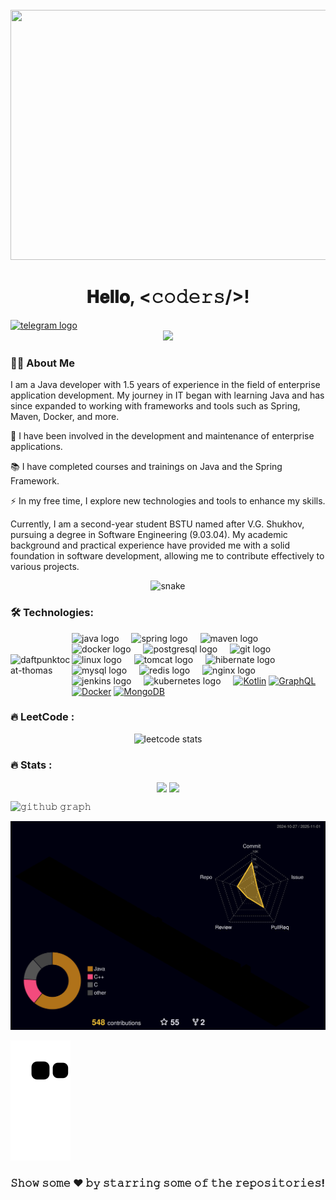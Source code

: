 <br clear="both">
<div align="center">
    <img height="400" width="800"
         src="https://gifs.obs.ru-moscow-1.hc.sbercloud.ru/4f47e4813aa2aebbe240a2e9fc56d365d48df23394574129f1bbe230e54827cc.gif"/>
</div>
<h1 align="center">𝐇𝐞𝐥𝐥𝐨, &lt;𝚌𝚘𝚍𝚎𝚛𝚜/&gt;!</h1>
 <a href="https://t.me/BodyaPryadko" target="_blank"> <img
        src="https://img.shields.io/static/v1?message=Telegram&logo=telegram&label=&color=2CA5E0&logoColor=white&labelColor=&style=for-the-badge"
        height="25" alt="telegram logo"/> </a>
</div>
<div align="center">
    <img src="https://visitor-badge.laobi.icu/badge?page_id=filimonovalexey.filimonovalexey&"/>
</div>
<h3 align="left">👩‍💻 About Me</h3>
<p align="left">
I am a Java developer with 1.5 years of experience in the field of enterprise application development. My journey in IT began with learning Java and has since expanded to working with frameworks and tools such as Spring, Maven, Docker, and more.

🔭 I have been involved in the development and maintenance of enterprise applications.

📚 I have completed courses and trainings on Java and the Spring Framework.

⚡ In my free time, I explore new technologies and tools to enhance my skills.

Currently, I am a second-year student BSTU named after V.G. Shukhov, pursuing a degree in Software Engineering (9.03.04). My academic background and practical experience have provided me with a solid foundation in software development, allowing me to contribute effectively to various projects.
</p>

<p align="center"><img width="600" src="https://media1.tenor.com/m/GfSX-u7VGM4AAAAd/coding.gif" alt="snake"/></p>
<h3 align="left">🛠 Technologies:</h3>

<div style="display: flex; align-items: center;">
<div>
    <img width="250" src="https://octodex.github.com/images/daftpunktocat-thomas.gif" alt="daftpunktocat-thomas"/>
</div>
    <div align="left">  
        <img src="https://cdn.jsdelivr.net/gh/devicons/devicon/icons/java/java-original.svg" height="40" alt="java logo" />
        <img width="12" /> 
        <img src="https://cdn.jsdelivr.net/gh/devicons/devicon/icons/spring/spring-original.svg" height="40" alt="spring logo" /> 
        <img width="12" /> 
        <img src="https://cdn.jsdelivr.net/gh/devicons/devicon/icons/maven/maven-original.svg" height="40" alt="maven logo" /> 
        <img width="12" /> 
        <img src="https://cdn.jsdelivr.net/gh/devicons/devicon/icons/docker/docker-original.svg" height="40" alt="docker logo" /> 
        <img width="12" /> 
        <img src="https://cdn.jsdelivr.net/gh/devicons/devicon/icons/postgresql/postgresql-original.svg" height="40" alt="postgresql logo" /> 
        <img width="12" /> 
        <img src="https://cdn.jsdelivr.net/gh/devicons/devicon/icons/git/git-original.svg" height="40" alt="git logo" /> 
        <img width="12" />
        <img src="https://cdn.jsdelivr.net/gh/devicons/devicon/icons/linux/linux-original.svg" height="40" alt="linux logo" /> 
        <img width="12" /> 
        <img src="https://cdn.jsdelivr.net/gh/devicons/devicon/icons/tomcat/tomcat-original.svg" height="40" alt="tomcat logo" /> 
        <img width="12" />
        <img src="https://cdn.jsdelivr.net/gh/devicons/devicon/icons/hibernate/hibernate-original.svg" height="40" alt="hibernate logo" />
        <img width="12" /> 
        <img src="https://cdn.jsdelivr.net/gh/devicons/devicon/icons/mysql/mysql-original.svg" height="40" alt="mysql logo" /> 
        <img width="12" /> 
        <img src="https://cdn.jsdelivr.net/gh/devicons/devicon/icons/redis/redis-original.svg" height="40" alt="redis logo" /> 
        <img width="12" /> 
        <img src="https://cdn.jsdelivr.net/gh/devicons/devicon/icons/nginx/nginx-original.svg" height="40" alt="nginx logo" /> 
        <img width="12" /> 
        <img src="https://cdn.jsdelivr.net/gh/devicons/devicon/icons/jenkins/jenkins-line.svg" height="40" alt="jenkins logo" /> 
        <img width="12" /> 
        <img src="https://cdn.jsdelivr.net/gh/devicons/devicon/icons/kubernetes/kubernetes-plain.svg" height="40" alt="kubernetes logo" /> 
        <img width="12" /> 
        <a href="https://kotlinlang.org/" target="_blank" rel="noreferrer"><img src="https://raw.githubusercontent.com/danielcranney/readme-generator/main/public/icons/skills/kotlin-colored.svg" width="36" height="36" alt="Kotlin" /></a>
        <a href="https://graphql.org/" target="_blank" rel="noreferrer"><img src="https://raw.githubusercontent.com/danielcranney/readme-generator/main/public/icons/skills/graphql-colored.svg" width="36" height="36" alt="GraphQL" /></a>
        <a href="https://www.docker.com/" target="_blank" rel="noreferrer"><img src="https://raw.githubusercontent.com/danielcranney/readme-generator/main/public/icons/skills/docker-colored.svg" width="36" height="36" alt="Docker" /></a>
        <a href="https://www.mongodb.com/" target="_blank" rel="noreferrer"><img src="https://raw.githubusercontent.com/danielcranney/readme-generator/main/public/icons/skills/mongodb-colored.svg" width="36" height="36" alt="MongoDB" /></a>
    </div>
</div>


<h3 align="left">🔥 LeetCode :</h3>
<div align="center"> <img src="https://leetcard.jacoblin.cool/Bogdan4853" height="220" alt="leetcode stats" /> 
</div>

<h3 align="left">🔥 Stats :</h3>
<p align="center">
    <img align="center" src="https://github-readme-stats.vercel.app/api?username=JayantGoel001&show_icons=true&hide_border=true&title_color=94b4a4&amp&icon_color=FFFFFF&amp&text_color=FFFFFF&amp&bg_color=000000&count_private=true&include_all_commits=true"/>
    <img align="center" height="195px" src="https://github-readme-stats.vercel.app/api/top-langs/?username=BogdanPryadko4853&text_color=FFFFFF&bg_color=000000&title_color=94b4a4&langs_count=15&layout=compact&hide_border=true" />
</p>

![𝚐𝚒𝚝𝚑𝚞𝚋 𝚐𝚛𝚊𝚙𝚑](https://github-readme-activity-graph.vercel.app/graph?username=BogdanPryadko4853&theme=react-dark&hide_border=true&area=true)

![3D Profile](profile-3d-contrib/profile-night-rainbow.svg)


![𝙶𝚒𝚝𝚑𝚞𝚋 𝙲𝚘𝚗𝚝𝚛𝚒𝚋𝚞𝚝𝚒𝚘𝚗 𝙶𝚛𝚊𝚙𝚑](github-contribution-grid-snake.svg)


### 𝚂𝚑𝚘𝚠 𝚜𝚘𝚖𝚎 ❤️ 𝚋𝚢 𝚜𝚝𝚊𝚛𝚛𝚒𝚗𝚐 𝚜𝚘𝚖𝚎 𝚘𝚏 𝚝𝚑𝚎 𝚛𝚎𝚙𝚘𝚜𝚒𝚝𝚘𝚛𝚒𝚎𝚜!

</div>
